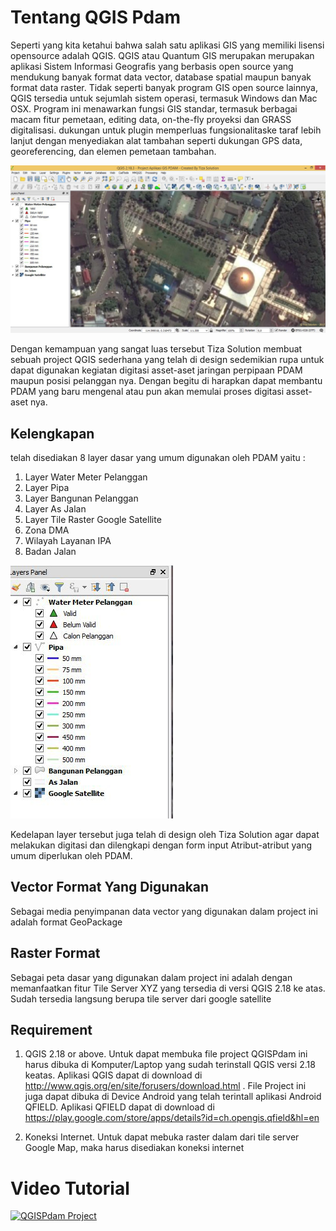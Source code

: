 # Tentang QGIS Pdam
Seperti yang kita ketahui bahwa salah satu aplikasi GIS yang memiliki lisensi opensource adalah QGIS. QGIS atau Quantum GIS merupakan merupakan aplikasi Sistem Informasi Geografis  yang berbasis open source yang mendukung banyak format data vector, database spatial maupun banyak format data raster. Tidak seperti banyak program GIS open source lainnya, QGIS tersedia untuk sejumlah sistem operasi, termasuk Windows dan Mac OSX. Program ini menawarkan fungsi GIS standar, termasuk berbagai macam fitur pemetaan, editing data, on-the-fly proyeksi dan GRASS digitalisasi. dukungan untuk plugin memperluas fungsionalitaske taraf lebih lanjut dengan menyediakan alat tambahan seperti dukungan GPS data, georeferencing, dan elemen pemetaan tambahan.

![Alt text](/screenshot/gispdam1.jpg?raw=true)

Dengan kemampuan yang sangat luas tersebut Tiza Solution membuat sebuah project QGIS sederhana yang telah di design sedemikian rupa untuk dapat digunakan kegiatan digitasi asset-aset jaringan perpipaan PDAM maupun posisi pelanggan nya. Dengan begitu di harapkan dapat membantu PDAM yang baru mengenal atau pun akan memulai proses digitasi asset-aset nya.

## Kelengkapan
telah disediakan 8 layer dasar yang umum digunakan oleh PDAM yaitu :
1.	Layer Water Meter Pelanggan
2.	Layer Pipa
3.	Layer Bangunan Pelanggan
4.	Layer As Jalan
5.	Layer Tile Raster Google Satellite
6.  Zona DMA
7.  Wilayah Layanan IPA
8.  Badan Jalan

![Alt text](/screenshot/gispdam2.jpg?raw=true)

Kedelapan layer tersebut juga telah di design oleh Tiza Solution agar dapat melakukan digitasi dan dilengkapi dengan form input Atribut-atribut yang umum diperlukan oleh PDAM.

## Vector Format Yang Digunakan
Sebagai media penyimpanan data vector yang digunakan dalam project ini adalah format GeoPackage

## Raster Format
Sebagai peta dasar yang digunakan dalam project ini adalah dengan memanfaatkan fitur Tile Server XYZ yang tersedia di versi QGIS 2.18 ke atas. Sudah tersedia langsung berupa tile server dari  google satellite

## Requirement
1.	QGIS 2.18 or above. Untuk dapat membuka file project QGISPdam ini harus dibuka di Komputer/Laptop yang sudah terinstall QGIS versi 2.18 keatas.
Aplikasi QGIS dapat di download di http://www.qgis.org/en/site/forusers/download.html .
File Project ini juga dapat dibuka di Device Android yang telah terintall aplikasi Android QFIELD. Aplikasi QFIELD dapat di download di https://play.google.com/store/apps/details?id=ch.opengis.qfield&hl=en

2.	Koneksi Internet. Untuk dapat mebuka raster dalam dari tile server Google Map, maka harus disediakan koneksi internet

# Video Tutorial
[![QGISPdam Project](https://img.youtube.com/vi/6ye9n-wvUF8/0.jpg)](https://www.youtube.com/watch?v=6ye9n-wvUF8 "QGISPdam Project")
